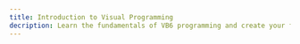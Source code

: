 ```yaml
---
title: Introduction to Visual Programming
decription: Learn the fundamentals of VB6 programming and create your first applications
---
```



